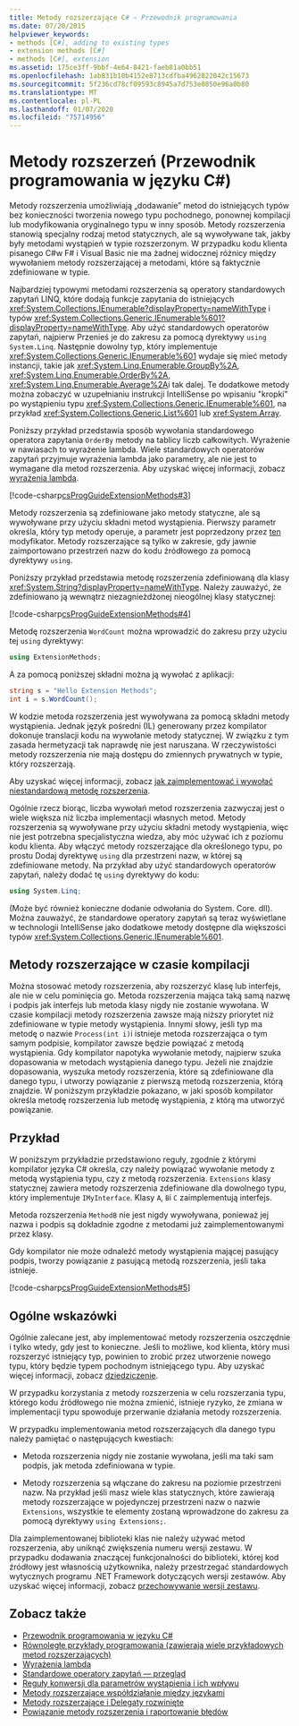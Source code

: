 ```yaml
---
title: Metody rozszerzające C# — Przewodnik programowania
ms.date: 07/20/2015
helpviewer_keywords:
- methods [C#], adding to existing types
- extension methods [C#]
- methods [C#], extension
ms.assetid: 175ce3ff-9bbf-4e64-8421-faeb81a0bb51
ms.openlocfilehash: 1ab831b10b4152e8713cdfba4962822042c15673
ms.sourcegitcommit: 5f236cd78cf09593c8945a7d753e0850e96a0b80
ms.translationtype: MT
ms.contentlocale: pl-PL
ms.lasthandoff: 01/07/2020
ms.locfileid: "75714956"
---
```

# <a name="extension-methods-c-programming-guide"></a>Metody rozszerzeń (Przewodnik programowania w języku C#)
Metody rozszerzenia umożliwiają „dodawanie” metod do istniejących typów bez konieczności tworzenia nowego typu pochodnego, ponownej kompilacji lub modyfikowania oryginalnego typu w inny sposób. Metody rozszerzenia stanowią specjalny rodzaj metod statycznych, ale są wywoływane tak, jakby były metodami wystąpień w typie rozszerzonym. W przypadku kodu klienta pisanego C#w F# i Visual Basic nie ma żadnej widocznej różnicy między wywołaniem metody rozszerzającej a metodami, które są faktycznie zdefiniowane w typie.  
  
 Najbardziej typowymi metodami rozszerzenia są operatory standardowych zapytań LINQ, które dodają funkcje zapytania do istniejących <xref:System.Collections.IEnumerable?displayProperty=nameWithType> i typów <xref:System.Collections.Generic.IEnumerable%601?displayProperty=nameWithType>. Aby użyć standardowych operatorów zapytań, najpierw Przenieś je do zakresu za pomocą dyrektywy `using System.Linq`. Następnie dowolny typ, który implementuje <xref:System.Collections.Generic.IEnumerable%601> wydaje się mieć metody instancji, takie jak <xref:System.Linq.Enumerable.GroupBy%2A>, <xref:System.Linq.Enumerable.OrderBy%2A>, <xref:System.Linq.Enumerable.Average%2A>i tak dalej. Te dodatkowe metody można zobaczyć w uzupełnianiu instrukcji IntelliSense po wpisaniu "kropki" po wystąpieniu typu <xref:System.Collections.Generic.IEnumerable%601>, na przykład <xref:System.Collections.Generic.List%601> lub <xref:System.Array>.  
  
 Poniższy przykład przedstawia sposób wywołania standardowego operatora zapytania `OrderBy` metody na tablicy liczb całkowitych. Wyrażenie w nawiasach to wyrażenie lambda. Wiele standardowych operatorów zapytań przyjmuje wyrażenia lambda jako parametry, ale nie jest to wymagane dla metod rozszerzenia. Aby uzyskać więcej informacji, zobacz [wyrażenia lambda](../statements-expressions-operators/lambda-expressions.md).  
  
 [!code-csharp[csProgGuideExtensionMethods#3](~/samples/snippets/csharp/VS_Snippets_VBCSharp/csProgGuideExtensionMethods/cs/extensionmethods.cs#3)]  
  
 Metody rozszerzenia są zdefiniowane jako metody statyczne, ale są wywoływane przy użyciu składni metod wystąpienia. Pierwszy parametr określa, który typ metody operuje, a parametr jest poprzedzony przez [ten](../../language-reference/keywords/this.md) modyfikator. Metody rozszerzające są tylko w zakresie, gdy jawnie zaimportowano przestrzeń nazw do kodu źródłowego za pomocą dyrektywy `using`.  
  
 Poniższy przykład przedstawia metodę rozszerzenia zdefiniowaną dla klasy <xref:System.String?displayProperty=nameWithType>. Należy zauważyć, że zdefiniowano ją wewnątrz niezagnieżdżonej nieogólnej klasy statycznej:  
  
 [!code-csharp[csProgGuideExtensionMethods#4](~/samples/snippets/csharp/VS_Snippets_VBCSharp/csProgGuideExtensionMethods/cs/extensionmethods.cs#4)]  
  
 Metodę rozszerzenia `WordCount` można wprowadzić do zakresu przy użyciu tej `using` dyrektywy:  
  
```csharp  
using ExtensionMethods;  
```  
  
 A za pomocą poniższej składni można ją wywołać z aplikacji:  
  
```csharp  
string s = "Hello Extension Methods";  
int i = s.WordCount();  
```  
  
 W kodzie metoda rozszerzenia jest wywoływana za pomocą składni metody wystąpienia. Jednak język pośredni (IL) generowany przez kompilator dokonuje translacji kodu na wywołanie metody statycznej. W związku z tym zasada hermetyzacji tak naprawdę nie jest naruszana. W rzeczywistości metody rozszerzenia nie mają dostępu do zmiennych prywatnych w typie, który rozszerzają.  
  
 Aby uzyskać więcej informacji, zobacz [jak zaimplementować i wywołać niestandardową metodę rozszerzenia](./how-to-implement-and-call-a-custom-extension-method.md).
  
 Ogólnie rzecz biorąc, liczba wywołań metod rozszerzenia zazwyczaj jest o wiele większa niż liczba implementacji własnych metod. Metody rozszerzenia są wywoływane przy użyciu składni metody wystąpienia, więc nie jest potrzebna specjalistyczna wiedza, aby móc używać ich z poziomu kodu klienta. Aby włączyć metody rozszerzające dla określonego typu, po prostu Dodaj dyrektywę `using` dla przestrzeni nazw, w której są zdefiniowane metody. Na przykład aby użyć standardowych operatorów zapytań, należy dodać tę `using` dyrektywy do kodu:  
  
```csharp  
using System.Linq;  
```  
  
 (Może być również konieczne dodanie odwołania do System. Core. dll). Można zauważyć, że standardowe operatory zapytań są teraz wyświetlane w technologii IntelliSense jako dodatkowe metody dostępne dla większości typów <xref:System.Collections.Generic.IEnumerable%601>.  
  
## <a name="binding-extension-methods-at-compile-time"></a>Metody rozszerzające w czasie kompilacji  
 Można stosować metody rozszerzenia, aby rozszerzyć klasę lub interfejs, ale nie w celu pominięcia go. Metoda rozszerzenia mająca taką samą nazwę i podpis jak interfejs lub metoda klasy nigdy nie zostanie wywołana. W czasie kompilacji metody rozszerzenia zawsze mają niższy priorytet niż zdefiniowane w typie metody wystąpienia. Innymi słowy, jeśli typ ma metodę o nazwie `Process(int i)`i istnieje metoda rozszerzająca o tym samym podpisie, kompilator zawsze będzie powiązać z metodą wystąpienia. Gdy kompilator napotyka wywołanie metody, najpierw szuka dopasowania w metodach wystąpienia danego typu. Jeżeli nie znajdzie dopasowania, wyszuka metody rozszerzenia, które są zdefiniowane dla danego typu, i utworzy powiązanie z pierwszą metodą rozszerzenia, którą znajdzie. W poniższym przykładzie pokazano, w jaki sposób kompilator określa metodę rozszerzenia lub metodę wystąpienia, z którą ma utworzyć powiązanie.  
  
## <a name="example"></a>Przykład  
 W poniższym przykładzie przedstawiono reguły, zgodnie z którymi kompilator języka C# określa, czy należy powiązać wywołanie metody z metodą wystąpienia typu, czy z metodą rozszerzenia. `Extensions` klasy statycznej zawiera metody rozszerzenia zdefiniowane dla dowolnego typu, który implementuje `IMyInterface`. Klasy `A`, `B`i `C` zaimplementują interfejs.  
  
 Metoda rozszerzenia `MethodB` nie jest nigdy wywoływana, ponieważ jej nazwa i podpis są dokładnie zgodne z metodami już zaimplementowanymi przez klasy.  
  
 Gdy kompilator nie może odnaleźć metody wystąpienia mającej pasujący podpis, tworzy powiązanie z pasującą metodą rozszerzenia, jeśli taka istnieje.  
  
 [!code-csharp[csProgGuideExtensionMethods#5](~/samples/snippets/csharp/VS_Snippets_VBCSharp/csProgGuideExtensionMethods/cs/extensionmethods.cs#5)]  
  
## <a name="general-guidelines"></a>Ogólne wskazówki  
 Ogólnie zalecane jest, aby implementować metody rozszerzenia oszczędnie i tylko wtedy, gdy jest to konieczne. Jeśli to możliwe, kod klienta, który musi rozszerzyć istniejący typ, powinien to zrobić przez utworzenie nowego typu, który będzie typem pochodnym istniejącego typu. Aby uzyskać więcej informacji, zobacz [dziedziczenie](./inheritance.md).  
  
 W przypadku korzystania z metody rozszerzenia w celu rozszerzania typu, którego kodu źródłowego nie można zmienić, istnieje ryzyko, że zmiana w implementacji typu spowoduje przerwanie działania metody rozszerzenia.  
  
 W przypadku implementowania metod rozszerzających dla danego typu należy pamiętać o następujących kwestiach:  
  
- Metoda rozszerzenia nigdy nie zostanie wywołana, jeśli ma taki sam podpis, jak metoda zdefiniowana w typie.  
  
- Metody rozszerzenia są włączane do zakresu na poziomie przestrzeni nazw. Na przykład jeśli masz wiele klas statycznych, które zawierają metody rozszerzające w pojedynczej przestrzeni nazw o nazwie `Extensions`, wszystkie te elementy zostaną wprowadzone do zakresu za pomocą dyrektywy `using Extensions;`.  
  
 Dla zaimplementowanej biblioteki klas nie należy używać metod rozszerzenia, aby uniknąć zwiększenia numeru wersji zestawu. W przypadku dodawania znaczącej funkcjonalności do biblioteki, której kod źródłowy jest własnością użytkownika, należy przestrzegać standardowych wytycznych programu .NET Framework dotyczących wersji zestawów. Aby uzyskać więcej informacji, zobacz [przechowywanie wersji zestawu](../../../standard/assembly/versioning.md).  
  
## <a name="see-also"></a>Zobacz także

- [Przewodnik programowania w języku C#](../index.md)
- [Równoległe przykłady programowania (zawierają wiele przykładowych metod rozszerzających)](https://code.msdn.microsoft.com/Samples-for-Parallel-b4b76364)
- [Wyrażenia lambda](../statements-expressions-operators/lambda-expressions.md)
- [Standardowe operatory zapytań — przegląd](../concepts/linq/standard-query-operators-overview.md)
- [Reguły konwersji dla parametrów wystąpienia i ich wpływu](https://blogs.msdn.microsoft.com/sreekarc/2007/10/11/conversion-rules-for-instance-parameters-and-their-impact)
- [Metody rozszerzające współdziałanie między językami](https://blogs.msdn.microsoft.com/sreekarc/2007/10/11/extension-methods-interoperability-between-languages)
- [Metody rozszerzające i Delegaty rozwinięte](https://blogs.msdn.microsoft.com/sreekarc/2007/05/01/extension-methods-and-curried-delegates)
- [Powiązanie metody rozszerzenia i raportowanie błędów](https://blogs.msdn.microsoft.com/sreekarc/2007/04/26/extension-method-binding-and-error-reporting)
